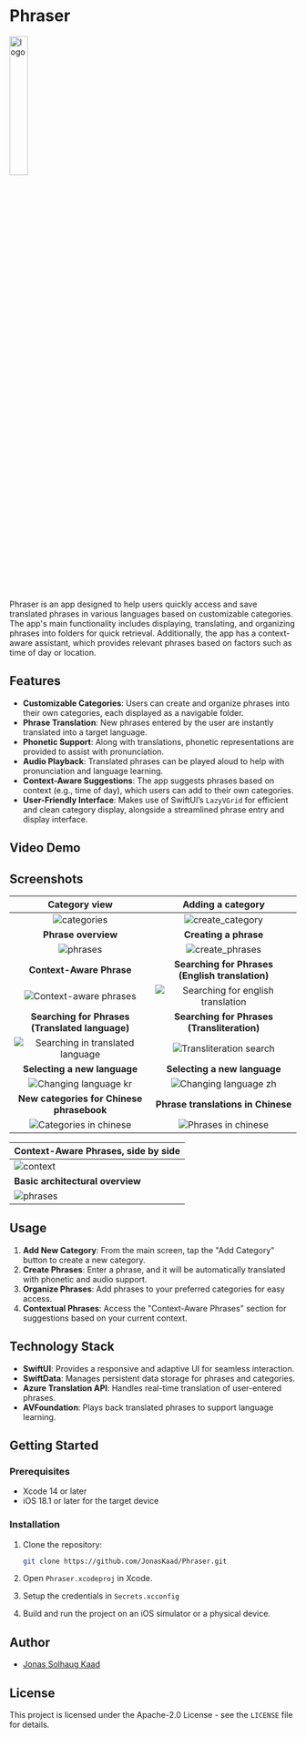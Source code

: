 # Phraser

<img src="./readme_assets/phraser.PNG" alt="logo" width=25% height=25% />

Phraser is an app designed to help users quickly access and save translated phrases in various languages based on customizable categories. The app's main functionality includes displaying, translating, and organizing phrases into folders for quick retrieval. Additionally, the app has a context-aware assistant, which provides relevant phrases based on factors such as time of day or location.

## Features

- **Customizable Categories**: Users can create and organize phrases into their own categories, each displayed as a navigable folder.
- **Phrase Translation**: New phrases entered by the user are instantly translated into a target language.
- **Phonetic Support**: Along with translations, phonetic representations are provided to assist with pronunciation.
- **Audio Playback**: Translated phrases can be played aloud to help with pronunciation and language learning.
- **Context-Aware Suggestions**: The app suggests phrases based on context (e.g., time of day), which users can add to their own categories.
- **User-Friendly Interface**: Makes use of SwiftUI’s `LazyVGrid` for efficient and clean category display, alongside a streamlined phrase entry and display interface.

## Video Demo



## Screenshots

|                        Category view                         |                      Adding a category                       |
| :----------------------------------------------------------: | :----------------------------------------------------------: |
|        ![categories](./readme_assets/categories.PNG)         |   ![create_category](./readme_assets/create_category.PNG)    |
|                     **Phrase overview**                      |                    **Creating a phrase**                     |
|           ![phrases](./readme_assets/phrases.PNG)            |     ![create_phrases](./readme_assets/create_phrase.PNG)     |
|                   **Context-Aware Phrase**                   |       **Searching for Phrases (English translation)**        |
| ![Context-aware phrases](./readme_assets/context_aware_phrase.PNG) | ![Searching for english translation](./readme_assets/search_en.PNG) |
|       **Searching for Phrases (Translated language)**        |         **Searching for Phrases (Transliteration)**          |
| ![Searching in translated language](./readme_assets/search_kr.PNG) | ![Transliteration search](./readme_assets/search_transliteration.PNG) |
|                 **Selecting a new language**                 |                 **Selecting a new language**                 |
| ![Changing language kr](./readme_assets/select_language.PNG) | ![Changing language zh](./readme_assets/select_language_zh.PNG) |
|          **New categories for Chinese phrasebook**           |              **Phrase translations in Chinese**              |
|  ![Categories in chinese](./readme_assets/zh_category.PNG)   |    ![Phrases in chinese](./readme_assets/zh_phrases.PNG)     |

| Context-Aware Phrases, side by side          |
| -------------------------------------------- |
| ![context](./readme_assets/context.png)      |
| **Basic architectural overview**             |
| ![phrases](./readme_assets/architecture.png) |

## Usage

1. **Add New Category**: From the main screen, tap the "Add Category" button to create a new category.
2. **Create Phrases**: Enter a phrase, and it will be automatically translated with phonetic and audio support.
3. **Organize Phrases**: Add phrases to your preferred categories for easy access.
4. **Contextual Phrases**: Access the "Context-Aware Phrases" section for suggestions based on your current context.

## Technology Stack

- **SwiftUI**: Provides a responsive and adaptive UI for seamless interaction.
- **SwiftData**: Manages persistent data storage for phrases and categories.
- **Azure Translation API**: Handles real-time translation of user-entered phrases.
- **AVFoundation**: Plays back translated phrases to support language learning.

## Getting Started

### Prerequisites

- Xcode 14 or later
- iOS 18.1 or later for the target device

### Installation

1. Clone the repository:

   ```bash
   git clone https://github.com/JonasKaad/Phraser.git
   ```

2. Open `Phraser.xcodeproj` in Xcode.

3. Setup the credentials in `Secrets.xcconfig`

4. Build and run the project on an iOS simulator or a physical device.

## Author
* [Jonas Solhaug Kaad](https://github.com/JonasKaad)

## License

This project is licensed under the Apache-2.0 License - see the `LICENSE` file for details.